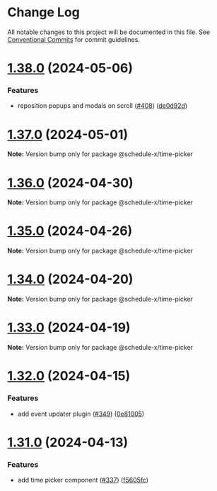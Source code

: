 # Change Log

All notable changes to this project will be documented in this file.
See [Conventional Commits](https://conventionalcommits.org) for commit guidelines.

# [1.38.0](https://github.com/schedule-x/schedule-x/compare/v1.37.0...v1.38.0) (2024-05-06)

### Features

- reposition popups and modals on scroll ([#408](https://github.com/schedule-x/schedule-x/issues/408)) ([de0d92d](https://github.com/schedule-x/schedule-x/commit/de0d92d7a2adc1783adfee515cfccb9379ceba8b))

# [1.37.0](https://github.com/schedule-x/schedule-x/compare/v1.36.0...v1.37.0) (2024-05-01)

**Note:** Version bump only for package @schedule-x/time-picker

# [1.36.0](https://github.com/schedule-x/schedule-x/compare/v1.35.0...v1.36.0) (2024-04-30)

**Note:** Version bump only for package @schedule-x/time-picker

# [1.35.0](https://github.com/schedule-x/schedule-x/compare/v1.34.0...v1.35.0) (2024-04-26)

**Note:** Version bump only for package @schedule-x/time-picker

# [1.34.0](https://github.com/schedule-x/schedule-x/compare/v1.33.0...v1.34.0) (2024-04-20)

**Note:** Version bump only for package @schedule-x/time-picker

# [1.33.0](https://github.com/schedule-x/schedule-x/compare/v1.32.0...v1.33.0) (2024-04-19)

**Note:** Version bump only for package @schedule-x/time-picker

# [1.32.0](https://github.com/schedule-x/schedule-x/compare/v1.31.0...v1.32.0) (2024-04-15)

### Features

- add event updater plugin ([#349](https://github.com/schedule-x/schedule-x/issues/349)) ([0e81005](https://github.com/schedule-x/schedule-x/commit/0e8100569e9781a993915ceff1f0196fa4d846d0))

# [1.31.0](https://github.com/schedule-x/schedule-x/compare/v1.30.1...v1.31.0) (2024-04-13)

### Features

- add time picker component ([#337](https://github.com/schedule-x/schedule-x/issues/337)) ([f5605fc](https://github.com/schedule-x/schedule-x/commit/f5605fccd17c69f76a8a19c33ce1718d3fc1a451))
